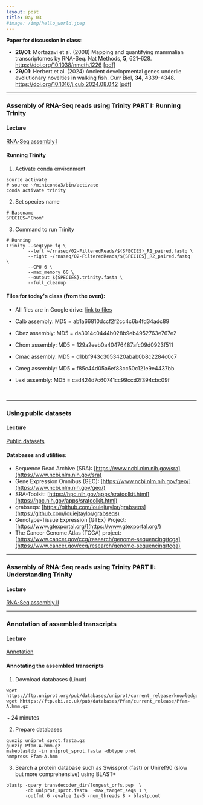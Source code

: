 ```yaml
---
layout: post
title: Day 03
#image: /img/hello_world.jpeg
---
```


**Paper for discussion in class**: 

- **28/01**: Mortazavi et al. (2008) Mapping and quantifying mammalian transcriptomes by RNA-Seq. Nat Methods, **5**, 621–628. https://doi.org/10.1038/nmeth.1226 [[pdf]](../pdf/Mortazavietal2008.pdf)
- **29/01**: Herbert et al. (2024) Ancient developmental genes underlie evolutionary novelties in walking fish. Curr Biol, **34**, 4339-4348. https://doi.org/10.1016/j.cub.2024.08.042 [[pdf]](../pdf/Herbertetal2024.pdf) 

---

### Assembly of RNA-Seq reads using Trinity PART I: Running Trinity
  
#### Lecture
[RNA-Seq assembly I](../pdf/Day03-A.pdf)

#### Running Trinity

1. Activate conda environment  
```
source activate
# source ~/miniconda3/bin/activate
conda activate trinity
```
  
2. Set species name  
```
# Basename
SPECIES="Chom"
```
  
3. Command to run Trinity 
```  
# Running
Trinity --seqType fq \
        --left ~/rnaseq/02-FilteredReads/${SPECIES}_R1_paired.fastq \
        --right ~/rnaseq/02-FilteredReads/${SPECIES}_R2_paired.fastq  \
        --CPU 6 \
        --max_memory 6G \
        --output ${SPECIES}.trinity.fasta \
        --full_cleanup 
```


#### Files for today's class (from the oven):  

- All files are in Google drive: [link to files](https://drive.google.com/drive/folders/1lp6qrIan160p0PZX7-Fu_0COtPF2t7Yt?usp=share_link) 

- Calb assembly: MD5 = ab1a66810dccf2f2cc4c6b4fd34adc89
- Cbez assembly: MD5 = da3014c0444b028b9eb4952763e767e2
- Chom assembly: MD5 = 129a2eeb0a40476487afc09d0923f511
- Cmac assembly: MD5 = d1bbf943c3053420abab0b8c2284c0c7
- Cmeg assembly: MD5 = f85c44d05a6ef83cc50c121e9e4437bb
- Lexi assembly: MD5 = cad424d7c60741cc99ccd2f394cbc09f
      

&nbsp;
&nbsp;


---

### Using public datasets  
  
#### Lecture
[Public datasets](../pdf/Day03-B.pdf)
  
#### Databases and utilities:  

- Sequence Read Archive (SRA): [https://www.ncbi.nlm.nih.gov/sra](https://www.ncbi.nlm.nih.gov/sra)  
- Gene Expression Omnibus (GEO): [https://www.ncbi.nlm.nih.gov/geo/](https://www.ncbi.nlm.nih.gov/geo/)  
- SRA-Toolkit: [https://hpc.nih.gov/apps/sratoolkit.html](https://hpc.nih.gov/apps/sratoolkit.html)
- grabseqs: [https://github.com/louiejtaylor/grabseqs](https://github.com/louiejtaylor/grabseqs)
- Genotype-Tissue Expression (GTEx) Project: [https://www.gtexportal.org/](https://www.gtexportal.org/)
- The Cancer Genome Atlas (TCGA) project: [https://www.cancer.gov/ccg/research/genome-sequencing/tcga](https://www.cancer.gov/ccg/research/genome-sequencing/tcga)

  
---
  
### Assembly of RNA-Seq reads using Trinity PART II: Understanding Trinity
  
#### Lecture
[RNA-Seq assembly II](../pdf/Day03-C.pdf)
  
---
  
### Annotation of assembled transcripts 
  
#### Lecture
[Annotation](../pdf/Day03-D.pdf)


#### Annotating the assembled transcripts

1. Download databases (Linux)
```
wget https://ftp.uniprot.org/pub/databases/uniprot/current_release/knowledgebase/complete/uniprot_sprot.fasta.gz
wget hhttps://ftp.ebi.ac.uk/pub/databases/Pfam/current_release/Pfam-A.hmm.gz
```

~ 24 minutes

2. Prepare databases
```
gunzip uniprot_sprot.fasta.gz
gunzip Pfam-A.hmm.gz
makeblastdb -in uniprot_sprot.fasta -dbtype prot
hmmpress Pfam-A.hmm
```

3. Search a protein database such as Swissprot (fast) or Uniref90 (slow but more comprehensive) using BLAST+
```
blastp -query transdecoder_dir/longest_orfs.pep  \
       -db uniprot_sprot.fasta  -max_target_seqs 1 \
       -outfmt 6 -evalue 1e-5 -num_threads 8 > blastp.out
```



&nbsp;
&nbsp;
---
 




    
    
